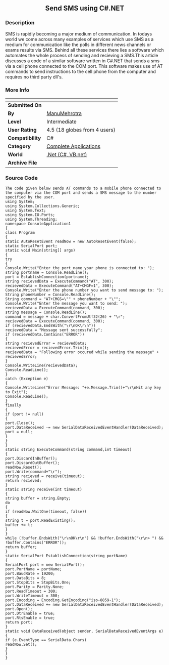 ﻿<div align="center">

## Send SMS using C\#\.NET


</div>

### Description

SMS is rapidly becoming a major medium of communication. In todays world we come across many examples of services which use SMS as a medium for communication like the polls in different news channels or exams results via SMS. Behind all these services there lies a software which automates the whole process of sending and recieving a SMS.This article discusses a code of a similar software written in C#.NET that sends a sms via a cell phone connected to the COM port. This software makes use of AT commands to send instructions to the cell phone from the computer and requires no third party dll's.
 
### More Info
 


<span>             |<span>
---                |---
**Submitted On**   |
**By**             |[ManuMehrotra](https://github.com/Planet-Source-Code/PSCIndex/blob/master/ByAuthor/manumehrotra.md)
**Level**          |Intermediate
**User Rating**    |4.5 (18 globes from 4 users)
**Compatibility**  |C\#
**Category**       |[Complete Applications](https://github.com/Planet-Source-Code/PSCIndex/blob/master/ByCategory/complete-applications__10-7.md)
**World**          |[\.Net \(C\#, VB\.net\)](https://github.com/Planet-Source-Code/PSCIndex/blob/master/ByWorld/net-c-vb-net.md)
**Archive File**   |[](https://github.com/Planet-Source-Code/manumehrotra-send-sms-using-c-net__10-6162/archive/master.zip)





### Source Code

```
The code given below sends AT commands to a mobile phone connected to the computer via the COM port and sends a SMS message to the number specified by the user.
using System;
using System.Collections.Generic;
using System.Text;
using System.IO.Ports;
using System.Threading;
namespace ConsoleApplication1
{
class Program
{
static AutoResetEvent readNow = new AutoResetEvent(false);
static SerialPort port;
static void Main(string[] args)
{
try
{
Console.Write("Enter the port name your phone is connected to: ");
string portname = Console.ReadLine();
port = EstablishConnection(portname);
string recievedData = ExecuteCommand("AT", 300);
recievedData = ExecuteCommand("AT+CMGF=1", 300);
Console.Write("Enter the phone number you want to send message to: ");
String phoneNumber = Console.ReadLine();
String command = "AT+CMGS=\"" + phoneNumber + "\"";
Console.Write("Enter the message you want to send: ");
recievedData = ExecuteCommand(command, 300);
string message = Console.ReadLine();
command = message + char.ConvertFromUtf32(26) + "\r";
recievedData = ExecuteCommand(command, 300);
if (recievedData.EndsWith("\r\nOK\r\n"))
recievedData = "Message sent successfully";
if (recievedData.Contains("ERROR"))
{
string recievedError = recievedData;
recievedError = recievedError.Trim();
recievedData = "Following error occured while sending the message" + recievedError;
}
Console.WriteLine(recievedData);
Console.ReadLine();
}
catch (Exception e)
{
Console.WriteLine("Error Message: "+e.Message.Trim()+"\r\nHit any key to Exit");
Console.ReadLine();
}
finally
{
if (port != null)
{
port.Close();
port.DataReceived -= new SerialDataReceivedEventHandler(DataReceived);
port = null;
}
}
}
static string ExecuteCommand(string command,int timeout)
{
port.DiscardInBuffer();
port.DiscardOutBuffer();
readNow.Reset();
port.Write(command+"\r");
string recieved = receive(timeout);
return recieved;
}
static string receive(int timeout)
{
string buffer = string.Empty;
do
{
if (readNow.WaitOne(timeout, false))
{
string t = port.ReadExisting();
buffer += t;
}
}
while (!buffer.EndsWith("\r\nOK\r\n") && !buffer.EndsWith("\r\n> ") && !buffer.Contains("ERROR"));
return buffer;
}
static SerialPort EstablishConnection(string portName)
{
SerialPort port = new SerialPort();
port.PortName = portName;
port.BaudRate = 19200;
port.DataBits = 8;
port.StopBits = StopBits.One;
port.Parity = Parity.None;
port.ReadTimeout = 300;
port.WriteTimeout = 300;
port.Encoding = Encoding.GetEncoding("iso-8859-1");
port.DataReceived += new SerialDataReceivedEventHandler(DataReceived);
port.Open();
port.DtrEnable = true;
port.RtsEnable = true;
return port;
}
static void DataReceived(object sender, SerialDataReceivedEventArgs e)
{
if (e.EventType == SerialData.Chars)
readNow.Set();
}
}
}
```

